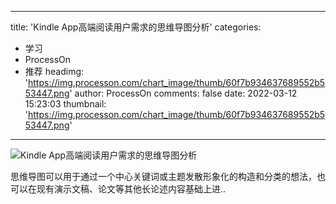
---
title: 'Kindle App高端阅读用户需求的思维导图分析'
categories: 
 - 学习
 - ProcessOn
 - 推荐
headimg: 'https://img.processon.com/chart_image/thumb/60f7b934637689552b553447.png'
author: ProcessOn
comments: false
date: 2022-03-12 15:23:03
thumbnail: 'https://img.processon.com/chart_image/thumb/60f7b934637689552b553447.png'
---

<div>   
<img class="thumb" alt="Kindle App高端阅读用户需求的思维导图分析" src="https://img.processon.com/chart_image/thumb/60f7b934637689552b553447.png" referrerpolicy="no-referrer">
<p>思维导图可以用于通过一个中心关键词或主题发散形象化的构造和分类的想法，也可以在现有演示文稿、论文等其他长论述内容基础上进..</p>  
</div>
            